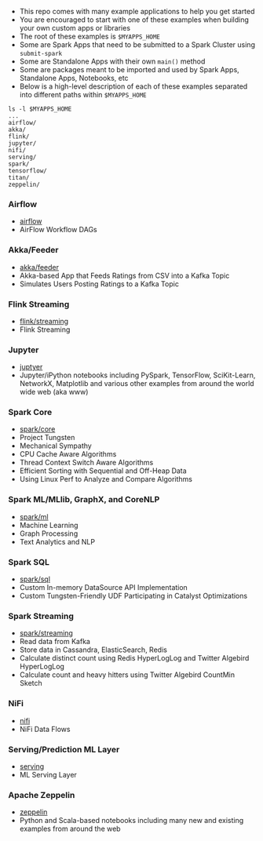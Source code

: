 * This repo comes with many example applications to help you get started
* You are encouraged to start with one of these examples when building your own custom apps or libraries
* The root of these examples is `$MYAPPS_HOME`
* Some are Spark Apps that need to be submitted to a Spark Cluster using `submit-spark`
* Some are Standalone Apps with their own `main()` method
* Some are packages meant to be imported and used by Spark Apps, Standalone Apps, Notebooks, etc
* Below is a high-level description of each of these examples separated into different paths within `$MYAPPS_HOME`
```
ls -l $MYAPPS_HOME
...
airflow/
akka/
flink/  
jupyter/
nifi/
serving/    
spark/
tensorflow/
titan/
zeppelin/
```

### Airflow
* [airflow](https://github.com/fluxcapacitor/pipeline/tree/master/myapps/airflow)
* AirFlow Workflow DAGs

### Akka/Feeder
* [akka/feeder](https://github.com/fluxcapacitor/pipeline/tree/master/myapps/akka/feeder)
* Akka-based App that Feeds Ratings from CSV into a Kafka Topic
* Simulates Users Posting Ratings to a Kafka Topic
 
### Flink Streaming
* [flink/streaming](https://github.com/fluxcapacitor/pipeline/tree/master/myapps/flink/streaming) 
* Flink Streaming 

### Jupyter
* [juptyer](https://github.com/fluxcapacitor/pipeline/tree/master/myapps/jupyter)
* Jupyter/iPython notebooks including PySpark, TensorFlow, SciKit-Learn, NetworkX, Matplotlib and various other examples from around the world wide web (aka www)

### Spark Core
* [spark/core](https://github.com/fluxcapacitor/pipeline/tree/master/myapps/spark/core)
* Project Tungsten
* Mechanical Sympathy 
* CPU Cache Aware Algorithms
* Thread Context Switch Aware Algorithms
* Efficient Sorting with Sequential and Off-Heap Data
* Using Linux Perf to Analyze and Compare Algorithms

### Spark ML/MLlib, GraphX, and CoreNLP
* [spark/ml](https://github.com/fluxcapacitor/pipeline/tree/master/myapps/spark/ml) 
* Machine Learning
* Graph Processing
* Text Analytics and NLP

### Spark SQL
* [spark/sql](https://github.com/fluxcapacitor/pipeline/tree/master/myapps/spark/sql)
* Custom In-memory DataSource API Implementation 
* Custom Tungsten-Friendly UDF Participating in Catalyst Optimizations

### Spark Streaming
* [spark/streaming](https://github.com/fluxcapacitor/pipeline/tree/master/myapps/spark/streaming)
* Read data from Kafka
* Store data in Cassandra, ElasticSearch, Redis
* Calculate distinct count using Redis HyperLogLog and Twitter Algebird HyperLogLog
* Calculate count and heavy hitters using Twitter Algebird CountMin Sketch

### NiFi
* [nifi](https://github.com/fluxcapacitor/pipeline/tree/master/myapps/nifi) 
* NiFi Data Flows

### Serving/Prediction ML Layer 
* [serving](https://github.com/fluxcapacitor/pipeline/tree/master/myapps/serving) 
* ML Serving Layer

### Apache Zeppelin 
* [zeppelin](https://github.com/fluxcapacitor/pipeline/tree/master/myapps/zeppelin)
* Python and Scala-based notebooks including many new and existing examples from around the web